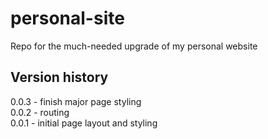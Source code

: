 # personal-site
Repo for the much-needed upgrade of my personal website

## Version history
0.0.3 - finish major page styling  
0.0.2 - routing  
0.0.1 - initial page layout and styling  

